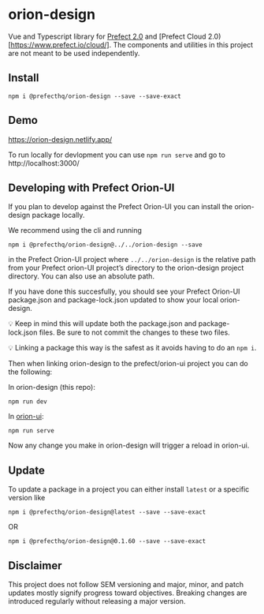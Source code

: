 # orion-design
Vue and Typescript library for [Prefect 2.0](https://github.com/PrefectHQ/prefect) and [Prefect Cloud 2.0)[https://www.prefect.io/cloud/]. The components and utilities in this project are not meant to be used independently. 

## Install
```
npm i @prefecthq/orion-design --save --save-exact
```

## Demo
https://orion-design.netlify.app/

To run locally for devlopment you can use `npm run serve` and go to http://localhost:3000/

## Developing with Prefect Orion-UI

If you plan to develop against the Prefect Orion-UI you can install the orion-design package locally.

We recommend using the cli and running

`npm i @prefecthq/orion-design@../../orion-design --save`

in the Prefect Orion-UI project where `../../orion-design` is the relative path from your Prefect orion-UI project’s directory to the orion-design project directory. You can also use an absolute path. 

If you have done this succesfully, you should see your Prefect Orion-UI package.json and package-lock.json updated to show your local orion-design. 

<aside>
💡 Keep in mind this will update both the package.json and package-lock.json files. Be sure to not commit the changes to these two files.

💡 Linking a package this way is the safest as it avoids having to do an `npm i`.

</aside>

Then when linking orion-design to the prefect/orion-ui project you can do the following:

In orion-design (this repo):

`npm run dev`

In [orion-ui](https://github.com/PrefectHQ/prefect/tree/main/orion-ui):

`npm run serve`

Now any change you make in orion-design will trigger a reload in orion-ui. 

## Update
To update a package in a project you can either install `latest` or a specific version like

```
npm i @prefecthq/orion-design@latest --save --save-exact
```
OR
```
npm i @prefecthq/orion-design@0.1.60 --save --save-exact
```

## Disclaimer
This project does not follow SEM versioning and major, minor, and patch updates mostly signify progress toward objectives. Breaking changes are introduced regularly without releasing a major version.
